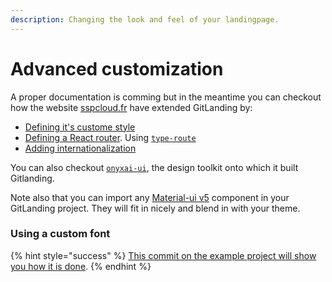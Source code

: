 ```yaml
---
description: Changing the look and feel of your landingpage.
---
```


# Advanced customization

A proper documentation is comming but in the meantime you can checkout how the website [sspcloud.fr](https://www.sspcloud.fr) have extended GitLanding by:

* [Defining it's custome style](https://github.com/InseeFrLab/www.sspcloud.fr/blob/main/src/app/theme.ts)
* [Defining a React router](https://github.com/InseeFrLab/www.sspcloud.fr/blob/main/src/app/router.ts). Using [`type-route`](https://github.com/typehero/type-route)
* [Adding internationalization](https://github.com/InseeFrLab/www.sspcloud.fr/blob/main/src/app/i18n/translations.ts)

You can also checkout [`onyxai-ui`](https://github.com/garronej/onyxia-ui), the design toolkit onto which it built Gitlanding.

Note also that you can import any [Material-ui v5](https://mui.com) component in your GitLanding project. They will fit in nicely and blend in with your theme. 

### Using a custom font

{% hint style="success" %}
[This commit on the example project will show you how it is done](https://github.com/thieryw/crispy-octo-bassoon/commit/978544412d187aa1593715e0cc4b12678ba15ac2).
{% endhint %}

